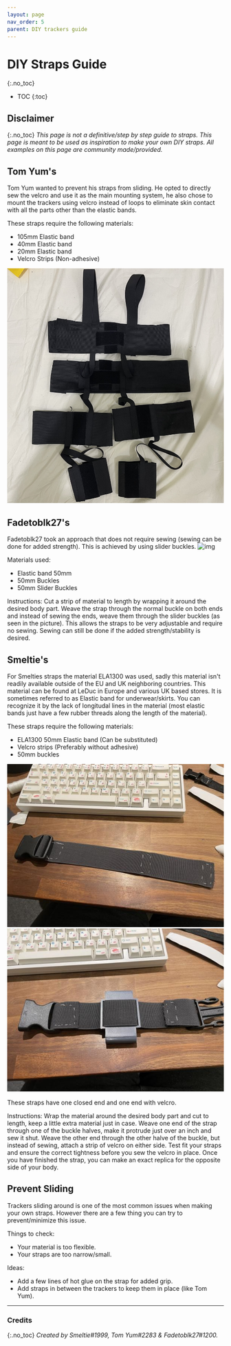 ```yaml
---
layout: page
nav_order: 5
parent: DIY trackers guide
---
```

# DIY Straps Guide

{:.no_toc}

* TOC
{:toc}

## Disclaimer

{:.no_toc}
*This page is not a definitive/step by step guide to straps.*
*This page is meant to be used as inspiration to make your own DIY straps.*
*All examples on this page are community made/provided.*

## Tom Yum's

Tom Yum wanted to prevent his straps from sliding. He opted to directly sew the velcro and use it as the main mounting system, he also chose to mount the trackers using velcro instead of loops to eliminate skin contact with all the parts other than the elastic bands.

These straps require the following materials:
- 105mm Elastic band
- 40mm Elastic band
- 20mm Elastic band
- Velcro Strips (Non-adhesive)

![TomYum Straps](../assets/img/TomYumStraps.jpg)

## Fadetoblk27's

Fadetoblk27 took an approach that does not require sewing (sewing can be done for added strength).
This is achieved by using slider buckles.
![img](https://media.discordapp.net/attachments/931410740320026654/966128713685159967/IMG_0095.jpg)

Materials used:
- Elastic band 50mm
- 50mm Buckles
- 50mm Slider Buckles

Instructions:
Cut a strip of material to length by wrapping it around the desired body part.
Weave the strap through the normal buckle on both ends and instead of sewing the ends, weave them through the slider buckles (as seen in the picture).
This allows the straps to be very adjustable and require no sewing.
Sewing can still be done if the added strength/stability is desired.

## Smeltie's

For Smelties straps the material ELA1300 was used, sadly this material isn't readily available outside of the EU and UK neighboring countries.
This material can be found at LeDuc in Europe and various UK based stores.
It is sometimes referred to as Elastic band for underwear/skirts.
You can recognize it by the lack of longitudal lines in the material (most elastic bands just have a few rubber threads along the length of the material).
 
These straps require the following materials:
- ELA1300 50mm Elastic band (Can be substituted)
- Velcro strips (Preferably without adhesive)
- 50mm buckles
 
![smeltieimg](../assets/img/Smeltie_strap.png)
![smeltieimg1](../assets/img/Smeltie_strap1.png)
 
These straps have one closed end and one end with velcro.

Instructions:
Wrap the material around the desired body part and cut to length, keep a little extra material just in case.
Weave one end of the strap through one of the buckle halves, make it protrude just over an inch and sew it shut.
Weave the other end through the other halve of the buckle, but instead of sewing, attach a strip of velcro on either side.
Test fit your straps and ensure the correct tightness before you sew the velcro in place.
Once you have finished the strap, you can make an exact replica for the opposite side of your body.


## Prevent Sliding
Trackers sliding around is one of the most common issues when making your own straps.
However there are a few thing you can try to prevent/minimize this issue.

Things to check:
- Your material is too flexible.
- Your straps are too narrow/small.

Ideas:
- Add a few lines of hot glue on the strap for added grip.
- Add straps in between the trackers to keep them in place (like Tom Yum).


---
### Credits

{:.no_toc}
*Created by Smeltie#1999, Tom Yum#2283 & Fadetoblk27#1200.*